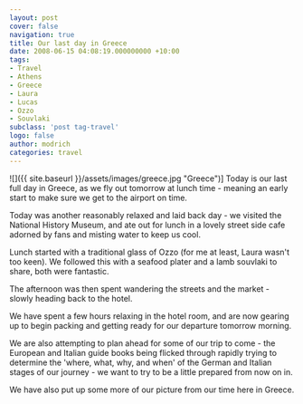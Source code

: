 ```yaml
---
layout: post
cover: false
navigation: true
title: Our last day in Greece
date: 2008-06-15 04:08:19.000000000 +10:00
tags: 
- Travel
- Athens
- Greece
- Laura
- Lucas
- Ozzo
- Souvlaki
subclass: 'post tag-travel'
logo: false
author: modrich
categories: travel
---
```

![]({{ site.baseurl }}/assets/images/greece.jpg "Greece")]
Today is our last full day in Greece, as we fly out tomorrow at lunch time - meaning an early start to make sure we get to the airport on time.

Today was another reasonably relaxed and laid back day - we visited the National History Museum, and ate out for lunch in a lovely street side cafe adorned by fans and misting water to keep us cool.

Lunch started with a traditional glass of Ozzo (for me at least, Laura wasn't too keen). We followed this with a seafood plater and a lamb souvlaki to share, both were fantastic.

The afternoon was then spent wandering the streets and the market - slowly heading back to the hotel.

We have spent a few hours relaxing in the hotel room, and are now gearing up to begin packing and getting ready for our departure tomorrow morning.

We are also attempting to plan ahead for some of our trip to come - the European and Italian guide books being flicked through rapidly trying to determine the 'where, what, why, and when' of the German and Italian stages of our journey - we want to try to be a little prepared from now on in.

We have also put up some more of our picture from our time here in Greece.

